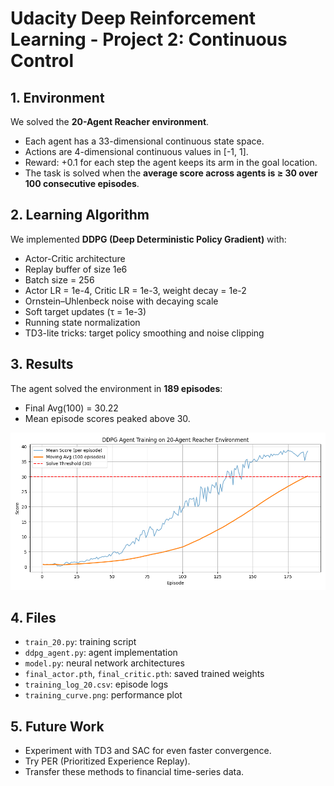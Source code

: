 # Udacity Deep Reinforcement Learning - Project 2: Continuous Control

## 1. Environment
We solved the **20-Agent Reacher environment**.  
- Each agent has a 33-dimensional continuous state space.  
- Actions are 4-dimensional continuous values in [-1, 1].  
- Reward: +0.1 for each step the agent keeps its arm in the goal location.  
- The task is solved when the **average score across agents is ≥ 30 over 100 consecutive episodes**.

## 2. Learning Algorithm
We implemented **DDPG (Deep Deterministic Policy Gradient)** with:
- Actor-Critic architecture
- Replay buffer of size 1e6
- Batch size = 256
- Actor LR = 1e-4, Critic LR = 1e-3, weight decay = 1e-2
- Ornstein–Uhlenbeck noise with decaying scale
- Soft target updates (τ = 1e-3)
- Running state normalization
- TD3-lite tricks: target policy smoothing and noise clipping

## 3. Results
The agent solved the environment in **189 episodes**:  
- Final Avg(100) = 30.22  
- Mean episode scores peaked above 30.  

![Training Curve](training_curve.png)

## 4. Files
- `train_20.py`: training script
- `ddpg_agent.py`: agent implementation
- `model.py`: neural network architectures
- `final_actor.pth`, `final_critic.pth`: saved trained weights
- `training_log_20.csv`: episode logs
- `training_curve.png`: performance plot

## 5. Future Work
- Experiment with TD3 and SAC for even faster convergence.  
- Try PER (Prioritized Experience Replay).  
- Transfer these methods to financial time-series data.
